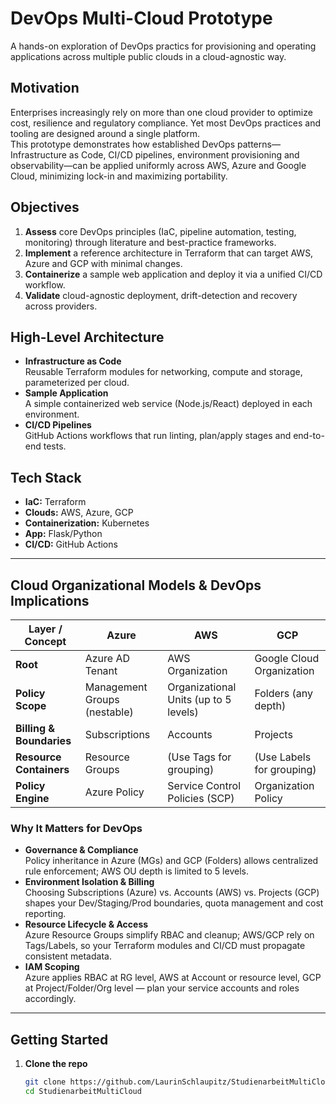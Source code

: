 # DevOps Multi-Cloud Prototype

A hands-on exploration of DevOps practics for provisioning and operating applications across multiple public clouds in a cloud-agnostic way.

## Motivation

Enterprises increasingly rely on more than one cloud provider to optimize cost, resilience and regulatory compliance. Yet most DevOps practices and tooling are designed around a single platform.  
This prototype demonstrates how established DevOps patterns—Infrastructure as Code, CI/CD pipelines, environment provisioning and observability—can be applied uniformly across AWS, Azure and Google Cloud, minimizing lock-in and maximizing portability.

## Objectives

1. **Assess** core DevOps principles (IaC, pipeline automation, testing, monitoring) through literature and best-practice frameworks.  
2. **Implement** a reference architecture in Terraform that can target AWS, Azure and GCP with minimal changes.  
3. **Containerize** a sample web application and deploy it via a unified CI/CD workflow.  
4. **Validate** cloud-agnostic deployment, drift-detection and recovery across providers.

## High-Level Architecture

- **Infrastructure as Code**  
  Reusable Terraform modules for networking, compute and storage, parameterized per cloud.  
- **Sample Application**  
  A simple containerized web service (Node.js/React) deployed in each environment.  
- **CI/CD Pipelines**  
  GitHub Actions workflows that run linting, plan/apply stages and end-to-end tests.  

## Tech Stack

- **IaC:** Terraform
- **Clouds:** AWS, Azure, GCP  
- **Containerization:** Kubernetes 
- **App:** Flask/Python
- **CI/CD:** GitHub Actions  

---
## Cloud Organizational Models & DevOps Implications

| Layer / Concept             | Azure                                    | AWS                                   | GCP                                  |
|-----------------------------|------------------------------------------|---------------------------------------|--------------------------------------|
| **Root**                    | Azure AD Tenant                          | AWS Organization                      | Google Cloud Organization            |
| **Policy Scope**            | Management Groups (nestable)             | Organizational Units (up to 5 levels) | Folders (any depth)                  |
| **Billing & Boundaries**    | Subscriptions                            | Accounts                              | Projects                             |
| **Resource Containers**     | Resource Groups                          | (Use Tags for grouping)               | (Use Labels for grouping)            |
| **Policy Engine**           | Azure Policy                             | Service Control Policies (SCP)        | Organization Policy                  |

### Why It Matters for DevOps

- **Governance & Compliance**  
  Policy inheritance in Azure (MGs) and GCP (Folders) allows centralized rule enforcement; AWS OU depth is limited to 5 levels.
- **Environment Isolation & Billing**  
  Choosing Subscriptions (Azure) vs. Accounts (AWS) vs. Projects (GCP) shapes your Dev/Staging/Prod boundaries, quota management and cost reporting.
- **Resource Lifecycle & Access**  
  Azure Resource Groups simplify RBAC and cleanup; AWS/GCP rely on Tags/Labels, so your Terraform modules and CI/CD must propagate consistent metadata.
- **IAM Scoping**  
  Azure applies RBAC at RG level, AWS at Account or resource level, GCP at Project/Folder/Org level — plan your service accounts and roles accordingly.

---

## Getting Started

1. **Clone the repo**  
   ```bash
   git clone https://github.com/LaurinSchlaupitz/StudienarbeitMultiCloud.git
   cd StudienarbeitMultiCloud
